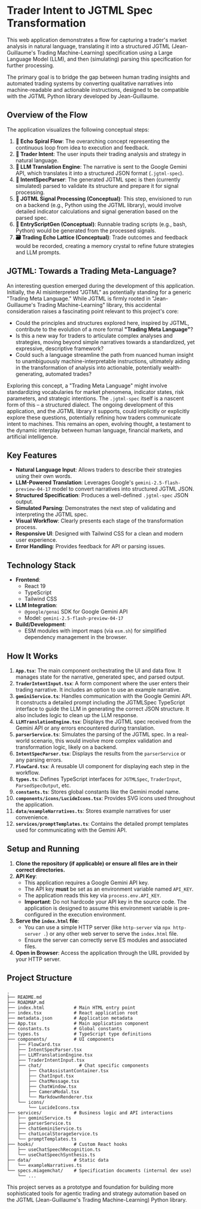 # Trader Intent to JGTML Spec Transformation

This web application demonstrates a flow for capturing a trader's market analysis in natural language, translating it into a structured JGTML (Jean-Guillaume's Trading Machine-Learning) specification using a Large Language Model (LLM), and then (simulating) parsing this specification for further processing.

The primary goal is to bridge the gap between human trading insights and automated trading systems by converting qualitative narratives into machine-readable and actionable instructions, designed to be compatible with the JGTML Python library developed by Jean-Guillaume.

## Overview of the Flow

The application visualizes the following conceptual steps:

1.  **🔁 Echo Spiral Flow**: The overarching concept representing the continuous loop from idea to execution and feedback.
2.  **🎤 Trader Intent**: The user inputs their trading analysis and strategy in natural language.
3.  **🧠 LLM Translation Engine**: The narrative is sent to the Google Gemini API, which translates it into a structured JSON format (`.jgtml-spec`).
4.  **📜 IntentSpecParser**: The generated JGTML spec is then (currently simulated) parsed to validate its structure and prepare it for signal processing.
5.  **🧬 JGTML Signal Processing (Conceptual)**: This step, envisioned to run on a backend (e.g., Python using the JGTML library), would involve detailed indicator calculations and signal generation based on the parsed spec.
6.  **📜 EntryScriptGen (Conceptual)**: Runnable trading scripts (e.g., bash, Python) would be generated from the processed signals.
7.  **🗃️ Trading Echo Lattice (Conceptual)**: Trade outcomes and feedback would be recorded, creating a memory crystal to refine future strategies and LLM prompts.

## JGTML: Towards a Trading Meta-Language?

An interesting question emerged during the development of this application. Initially, the AI misinterpreted "JGTML" as potentially standing for a generic "Trading Meta Language." While JGTML is firmly rooted in "Jean-Guillaume's Trading Machine-Learning" library, this accidental consideration raises a fascinating point relevant to this project's core:

*   Could the principles and structures explored here, inspired by JGTML, contribute to the evolution of a more formal **"Trading Meta Language"**?
*   Is this a new way for traders to articulate complex analyses and strategies, moving beyond simple narratives towards a standardized, yet expressive, descriptive framework?
*   Could such a language streamline the path from nuanced human insight to unambiguously machine-interpretable instructions, ultimately aiding in the transformation of analysis into actionable, potentially wealth-generating, automated trades?

Exploring this concept, a "Trading Meta Language" might involve standardizing vocabularies for market phenomena, indicator states, risk parameters, and strategic intentions. The `.jgtml-spec` itself is a nascent form of this – a structured dialect. The ongoing development of this application, and the JGTML library it supports, could implicitly or explicitly explore these questions, potentially refining how traders communicate intent to machines. This remains an open, evolving thought, a testament to the dynamic interplay between human language, financial markets, and artificial intelligence.

## Key Features

*   **Natural Language Input**: Allows traders to describe their strategies using their own words.
*   **LLM-Powered Translation**: Leverages Google's `gemini-2.5-flash-preview-04-17` model to convert narratives into structured JGTML JSON.
*   **Structured Specification**: Produces a well-defined `.jgtml-spec` JSON output.
*   **Simulated Parsing**: Demonstrates the next step of validating and interpreting the JGTML spec.
*   **Visual Workflow**: Clearly presents each stage of the transformation process.
*   **Responsive UI**: Designed with Tailwind CSS for a clean and modern user experience.
*   **Error Handling**: Provides feedback for API or parsing issues.

## Technology Stack

*   **Frontend**:
    *   React 19
    *   TypeScript
    *   Tailwind CSS
*   **LLM Integration**:
    *   `@google/genai` SDK for Google Gemini API
    *   Model: `gemini-2.5-flash-preview-04-17`
*   **Build/Development**:
    *   ESM modules with import maps (via `esm.sh`) for simplified dependency management in the browser.

## How It Works

1.  **`App.tsx`**: The main component orchestrating the UI and data flow. It manages state for the narrative, generated spec, and parsed output.
2.  **`TraderIntentInput.tsx`**: A form component where the user enters their trading narrative. It includes an option to use an example narrative.
3.  **`geminiService.ts`**: Handles communication with the Google Gemini API. It constructs a detailed prompt including the JGTMLSpec TypeScript interface to guide the LLM in generating the correct JSON structure. It also includes logic to clean up the LLM response.
4.  **`LLMTranslationEngine.tsx`**: Displays the JGTML spec received from the Gemini API or any errors encountered during translation.
5.  **`parserService.ts`**: Simulates the parsing of the JGTML spec. In a real-world scenario, this would involve more complex validation and transformation logic, likely on a backend.
6.  **`IntentSpecParser.tsx`**: Displays the results from the `parserService` or any parsing errors.
7.  **`FlowCard.tsx`**: A reusable UI component for displaying each step in the workflow.
8.  **`types.ts`**: Defines TypeScript interfaces for `JGTMLSpec`, `TraderInput`, `ParsedSpecOutput`, etc.
9.  **`constants.ts`**: Stores global constants like the Gemini model name.
10. **`components/icons/LucideIcons.tsx`**: Provides SVG icons used throughout the application.
11. **`data/exampleNarratives.ts`**: Stores example narratives for user convenience.
12. **`services/promptTemplates.ts`**: Contains the detailed prompt templates used for communicating with the Gemini API.


## Setup and Running

1.  **Clone the repository (if applicable) or ensure all files are in their correct directories.**
2.  **API Key**:
    *   This application requires a Google Gemini API key.
    *   The API key **must** be set as an environment variable named `API_KEY`.
    *   The application reads this key via `process.env.API_KEY`.
    *   **Important**: Do not hardcode your API key in the source code. The application is designed to assume this environment variable is pre-configured in the execution environment.
3.  **Serve the `index.html` file**:
    *   You can use a simple HTTP server (like `http-server` via `npx http-server .`) or any other web server to serve the `index.html` file.
    *   Ensure the server can correctly serve ES modules and associated files.
4.  **Open in Browser**: Access the application through the URL provided by your HTTP server.

## Project Structure

```
.
├── README.md
├── ROADMAP.md
├── index.html           # Main HTML entry point
├── index.tsx            # React application root
├── metadata.json        # Application metadata
├── App.tsx              # Main application component
├── constants.ts         # Global constants
├── types.ts             # TypeScript type definitions
├── components/          # UI components
│   ├── FlowCard.tsx
│   ├── IntentSpecParser.tsx
│   ├── LLMTranslationEngine.tsx
│   ├── TraderIntentInput.tsx
│   ├── chat/              # Chat specific components
│   │   ├── ChatAssistantContainer.tsx
│   │   ├── ChatInput.tsx
│   │   ├── ChatMessage.tsx
│   │   ├── ChatWindow.tsx
│   │   ├── CameraModal.tsx
│   │   └── MarkdownRenderer.tsx
│   └── icons/
│       └── LucideIcons.tsx
├── services/            # Business logic and API interactions
│   ├── geminiService.ts
│   ├── parserService.ts
│   ├── chatGeminiService.ts
│   ├── chatLocalStorageService.ts
│   └── promptTemplates.ts
├── hooks/               # Custom React hooks
│   ├── useChatSpeechRecognition.ts
│   └── useChatSpeechSynthesis.ts
├── data/                # Static data
│   └── exampleNarratives.ts
└── specs.miagemchat/    # Specification documents (internal dev use)
    └── ...
```

This project serves as a prototype and foundation for building more sophisticated tools for agentic trading and strategy automation based on the JGTML (Jean-Guillaume's Trading Machine-Learning) Python library.
